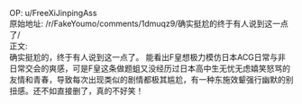 
OP: u/FreeXiJinpingAss  
原始地址: /r/FakeYoumo/comments/1dmuqz9/确实挺尬的终于有人说到这一点了/  
正文:  
确实挺尬的，终于有人说到这一点了。 能看出F皇想极力模仿日本ACG日常与非日常交会的爽感，可是F皇这条做题蛆又没经历过日本高中生无忧无虑嬉笑怒骂的友情和青春，导致每次出现类似的剧情都极其尴尬，有一种东施效颦强行幽默的别扭感。还不如直接删了，真的不好笑！  

